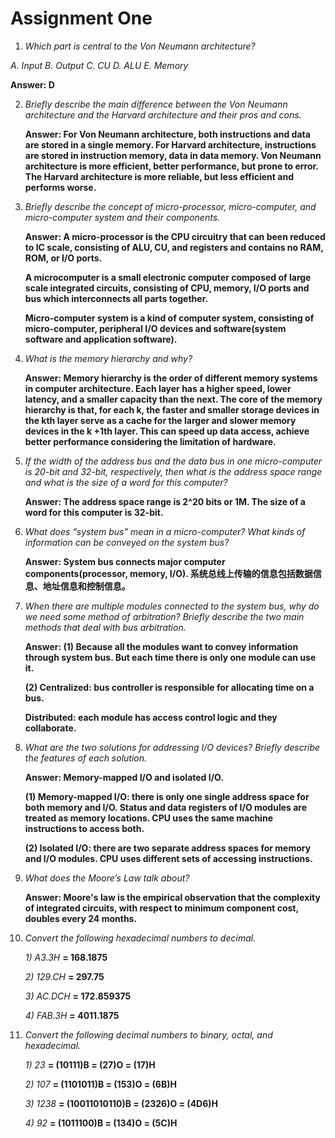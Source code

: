 # Assignment One

1.  *Which part is central to the Von Neumann architecture?* 

   *A. Input B. Output C. CU D. ALU E. Memory* 

   **Answer: D**

2. *Briefly describe the main difference between the Von Neumann architecture and the Harvard architecture and their pros and cons.*

   **Answer: For Von Neumann architecture, both instructions and data are stored in a single memory. For Harvard architecture, instructions are stored in instruction memory, data in data memory. Von Neumann architecture is more efficient, better performance, but prone to error. The Harvard architecture is more reliable, but less efficient and performs worse.** 

3. *Briefly describe the concept of micro-processor, micro-computer, and micro-computer system and their components.* 

   **Answer: A micro-processor is the CPU circuitry that can been reduced to IC scale, consisting of ALU, CU, and registers and contains no RAM, ROM, or I/O ports.**

   **A microcomputer is a small electronic computer composed of large scale integrated circuits, consisting of CPU, memory, I/O ports and bus which interconnects all parts together.**

   **Micro-computer system is a kind of computer system, consisting of micro-computer, peripheral I/O devices and software(system software and application software).** 

4. *What is the memory hierarchy and why?* 

   **Answer: Memory hierarchy is the order of different memory systems in computer architecture. Each layer has a higher speed, lower latency, and a smaller capacity than the next. The core of the memory hierarchy is that, for each k, the faster and smaller storage devices in the kth layer serve as a cache for the larger and slower memory devices in the k +1th layer. This can speed up data access, achieve better performance considering the limitation of hardware.** 

5. *If the width of the address bus and the data bus in one micro-computer is 20-bit and 32-bit, respectively, then what is the address space range and what is the size of a word for this computer?* 

   **Answer: The address space range is 2^20 bits or 1M. The size of a word for this computer is 32-bit.** 

6. *What does “system bus” mean in a micro-computer? What kinds of information can be conveyed on the system bus?* 

   **Answer: System bus connects major computer components(processor, memory, I/O). 系统总线上传输的信息包括数据信息、地址信息和控制信息。**

7. *When there are multiple modules connected to the system bus, why do we need some method of arbitration? Briefly describe the two main methods that deal with bus arbitration.* 

   **Answer: (1) Because all the modules want to convey information through system bus. But each time there is only one module can use it.** 

   **(2) Centralized: bus controller is responsible for allocating time on a bus.** 

   **Distributed: each module has access control logic and they collaborate.**

8. *What are the two solutions for addressing I/O devices? Briefly describe the features of each solution.* 

   **Answer: Memory-mapped I/O and isolated I/O.** 

   **(1) Memory-mapped I/O: there is only one single address space for both memory and I/O. Status and data registers of I/O modules are treated as memory locations. CPU uses the same machine instructions to access both.** 

   **(2) Isolated I/O: there are two separate address spaces for memory and I/O modules. CPU uses different sets of accessing instructions.** 

9. *What does the Moore’s Law talk about?* 

   **Answer:  Moore's law is the empirical observation that the complexity of integrated circuits, with respect to minimum component cost, doubles every 24 months.** 

10. *Convert the following hexadecimal numbers to decimal.* 

    *1) A3.3H* **= 168.1875**

    *2) 129.CH* **= 297.75**

    *3) AC.DCH* **= 172.859375**

    *4) FAB.3H* **= 4011.1875**

11. *Convert the following decimal numbers to binary, octal, and hexadecimal.* 

    *1) 23* **=  (10111)B = (27)O = (17)H**

    *2) 107* **=  (1101011)B = (153)O = (6B)H**

    *3) 1238* **=  (10011010110)B = (2326)O = (4D6)H**

    *4) 92* **=  (1011100)B = (134)O = (5C)H**